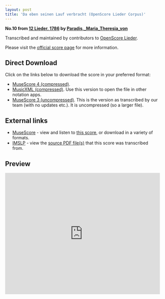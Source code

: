 ```yaml
---
layout: post
title: 'Da eben seinen Lauf verbracht (OpenScore Lieder Corpus)'
---
```


__No.10 from [12 Lieder, 1786](https://fourscoreandmore.org/openscore/lieder/Paradis%2C_Maria_Theresia_von/12_Lieder%2C_1786/) by [Paradis,_Maria_Theresia_von](https://fourscoreandmore.org/openscore/lieder/Paradis%2C_Maria_Theresia_von)__

Transcribed and maintained by contributors to [OpenScore Lieder].

Please visit the [official score page] for more information.

[official score page]: https://musescore.com/openscore-lieder-corpus/scores/5994814
[OpenScore Lieder]: https://musescore.com/openscore-lieder-corpus

## Direct Download

Click on the links below to download the score in your preferred format:
- [MuseScore 4 (compressed)](https://fourscoreandmore.org/openscore/lieder/Paradis%2C_Maria_Theresia_von/12_Lieder%2C_1786/10_Da_eben_seinen_Lauf_verbracht.mscz).
- [MusicXML (compressed)](https://fourscoreandmore.org/openscore/lieder/Paradis%2C_Maria_Theresia_von/12_Lieder%2C_1786/10_Da_eben_seinen_Lauf_verbracht.mxl). Use this version to open the file in other notation apps.
- [MuseScore 3 (uncompressed)](https://raw.githubusercontent.com/OpenScore/Lieder/refs/heads/main/scores/Paradis%2C_Maria_Theresia_von/12_Lieder%2C_1786/10_Da_eben_seinen_Lauf_verbracht/lc5994814.mscx). This is the version as transcribed by our team (with no updates etc.). It is uncompressed (so a larger file).

## External links

- [MuseScore] - view and listen to [this score][MuseScore], or download in a variety of formats.
- [IMSLP] - view the [source PDF file(s)][IMSLP] that this score was transcribed from.

[MuseScore]: https://musescore.com/score/5994814
[IMSLP]: https://imslp.org/wiki/Special:ReverseLookup/256073

## Preview

<iframe width="100%" height="394" src="https://musescore.com/openscore-lieder-corpus/scores/5994814/embed" frameborder="0" allowfullscreen allow="autoplay; fullscreen"></iframe>
